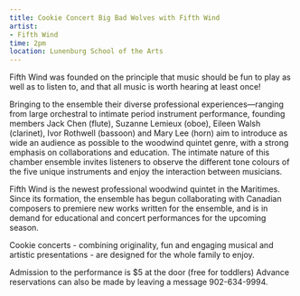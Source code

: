 ```yaml
---
title: Cookie Concert Big Bad Wolves with Fifth Wind
artist:
- Fifth Wind
time: 2pm
location: Lunenburg School of the Arts
---
```


Fifth Wind was founded on the principle that music should be fun to play as well as to listen to, and that all music is worth hearing at least once!

Bringing to the ensemble their diverse professional experiences—ranging from large orchestral to intimate period instrument performance, founding members Jack Chen (flute), Suzanne Lemieux (oboe), Eileen Walsh (clarinet), Ivor Rothwell (bassoon) and Mary Lee (horn) aim to introduce as wide an audience as possible to the woodwind quintet genre, with a strong emphasis on collaborations and education. The intimate nature of this chamber ensemble invites listeners to observe the different tone colours of the five unique instruments and enjoy the interaction between musicians.

Fifth Wind is the newest professional woodwind quintet in the Maritimes. Since its formation, the ensemble has begun collaborating with Canadian composers to premiere new works written for the ensemble, and is in demand for educational and concert performances for the upcoming season.

Cookie concerts - combining originality, fun and engaging musical and artistic presentations - are designed for the whole family to enjoy.

Admission to the performance is $5 at the door (free for toddlers) Advance reservations can also be made by leaving a message 902-634-9994.